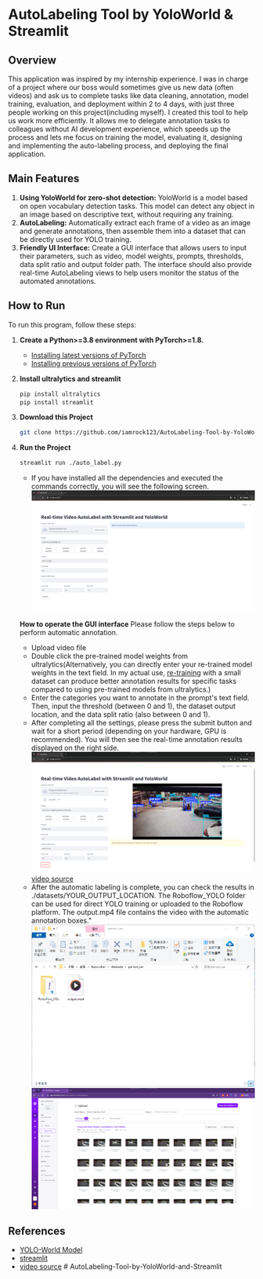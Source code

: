# AutoLabeling Tool by YoloWorld & Streamlit

## Overview

This application was inspired by my internship experience. I was in charge of a project where our boss would sometimes give us new data (often videos) and ask us to complete tasks like data cleaning, annotation, model training, evaluation, and deployment within 2 to 4 days, with just three people working on this project(including myself). I created this tool to help us work more efficiently. It allows me to delegate annotation tasks to colleagues without AI development experience, which speeds up the process and lets me focus on training the model, evaluating it, designing and implementing the auto-labeling process, and deploying the final application.

## Main Features

1. **Using YoloWorld for zero-shot detection:** YoloWorld is a model based on open vocabulary detection tasks. This model can detect any object in an image based on descriptive text, without requiring any training.
2. **AutoLabeling:** Automatically extract each frame of a video as an image and generate annotations, then assemble them into a dataset that can be directly used for YOLO training.
3. **Friendly UI Interface:** Create a GUI interface that allows users to input their parameters, such as video, model weights, prompts, thresholds, data split ratio and output folder path. The interface should also provide real-time AutoLabeling views to help users monitor the status of the automated annotations.

## How to Run

To run this program, follow these steps:

1. **Create a Python>=3.8 environment with PyTorch>=1.8.**
    - [Installing latest versions of PyTorch](https://pytorch.org/get-started/locally/)
    - [Installing previous versions of PyTorch](https://pytorch.org/get-started/previous-versions/)

2. **Install ultralytics and streamlit**
    ```sh
    pip install ultralytics
    pip install streamlit
    ```

3. **Download this Project**
    ```sh
    git clone https://github.com/iamrock123/AutoLabeling-Tool-by-YoloWorld-and-Streamlit.git
    ```

4. **Run the Project**
    ```sh
    streamlit run ./auto_label.py
    ```

    - If you have installed all the dependencies and executed the commands correctly, you will see the following screen.
    ![image](./readme_img/main.png)

    **How to operate the GUI interface**
    Please follow the steps below to perform automatic annotation.
    - Upload video file
    - Double click the pre-trained model weights from ultralytics(Alternatively, you can directly enter your re-trained model weights in the text field. In my actual use, [re-training](https://docs.ultralytics.com/models/yolo-world/) with a small dataset can produce better annotation results for specific tasks compared to using pre-trained models from ultralytics.)
    - Enter the categories you want to annotate in the prompt's text field. Then, input the threshold (between 0 and 1), the dataset output location, and the data split ratio (also between 0 and 1).
    - After completing all the settings, please press the submit button and wait for a short period (depending on your hardware, GPU is recommended). You will then see the real-time annotation results displayed on the right side.
    ![image](./readme_img/runing.png)
    [video source](https://www.youtube.com/watch?v=lf_nNch_5iw)
    - After the automatic labeling is complete, you can check the results in ./datasets/YOUR_OUTPUT_LOCATION. The Roboflow_YOLO folder can be used for direct YOLO training or uploaded to the Roboflow platform. The output.mp4 file contains the video with the automatic annotation boxes."
    ![image](./readme_img/output_folder.png)
    ![image](./readme_img/roboflow.png)

## References

- [YOLO-World Model](https://docs.ultralytics.com/models/yolo-world/)
- [streamlit](https://streamlit.io/)
- [video source](https://www.youtube.com/watch?v=lf_nNch_5iw)
#   A u t o L a b e l i n g - T o o l - b y - Y o l o W o r l d - a n d - S t r e a m l i t 
 
 